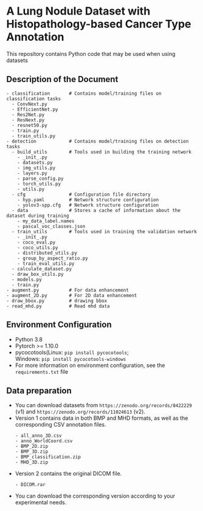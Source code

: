 # A Lung Nodule Dataset with Histopathology-based Cancer Type Annotation
This repository contains Python code that may be used when using datasets

## Description of the Document
```
- classification       # Contains model/training files on classification tasks
  - ConvNext.py
  - EfficientNet.py
  - Res2Net.py
  - ResNext.py
  - resnet50.py
  - train.py
  - train_utils.py
- detection            # Contains model/training files on detection tasks
  - build_utils        # Tools used in building the training network
    - _init_.py
    - datasets.py
    - img_utils.py
    - layers.py
    - parse_config.py
    - torch_utils.py
    - utils.py
  - cfg                # Configuration file directory
    - hyp.yaml         # Network structure configuration
    - yolov3-spp.cfg   # Network structure configuration
  - data               # Stores a cache of information about the dataset during training
    - my_data_label.names
    - pascal_voc_classes.json
  - train_utils        # Tools used in training the validation network
    - _init_.py
    - coco_eval.py
    - coco_utils.py
    - distributed_utils.py
    - group_by_aspect_ratio.py
    - train_eval_utils.py
  - calculate_dataset.py
  - draw_box_utils.py
  - models.py
  - train.py
- augment.py           # For data enhancement
- augment_2D.py        # For 2D data enhancement
- draw_bbox.py         # drawing bbox
- read_mhd.py          # Read mhd data
```
## Environment Configuration
* Python 3.8
* Pytorch >= 1.10.0
* pycocotools(Linux: `pip install pycocotools`;   
  Windows: `pip install pycocotools-windows`
* For more information on environment configuration, see the `requirements.txt` file
## Data preparation
* You can download datasets from `https://zenodo.org/records/8422229` (v1) and `https://zenodo.org/records/11024613` (v2).
* Version 1 contains data in both BMP and MHD formats, as well as the corresponding CSV annotation files.
  ```
  - all_anno_3D.csv
  - anno_WorldCoord.csv
  - BMP_2D.zip
  - BMP_3D.zip
  - BMP_classification.zip
  - MHD_3D.zip
  ```
* Version 2 contains the original DICOM file.
  ```
  - DICOM.rar
  ```
* You can download the corresponding version according to your experimental needs.
